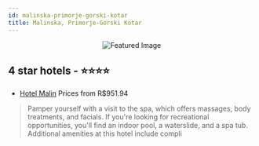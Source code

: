 ```yaml
---
id: malinska-primorje-gorski-kotar
title: Malinska, Primorje-Gorski Kotar
---
```


<center><img src="https://i.travelapi.com/hotels/5000000/4920000/4917300/4917265/123fa037_z.jpg" alt="Featured Image" /></center>


##  4 star hotels - ⭐️⭐️⭐️⭐️

-    [Hotel Malin](https://us.hurb.com/hotels/malinska/hotel-malin-JNP-JP845360?cmp=18055) Prices from R$951.94
   > Pamper yourself with a visit to the spa, which offers massages, body treatments, and facials. If you're looking for recreational opportunities, you'll find an indoor pool, a waterslide, and a spa tub. Additional amenities at this hotel include compli

